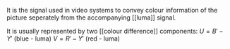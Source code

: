 It is the signal used in video systems to convey colour information of the picture seperately from the accompanying [[luma]] signal.

It is usually represented by two [[colour difference]] components:
$U=B'-Y'$ (blue - luma)
$V=R'-Y'$ (red - luma)